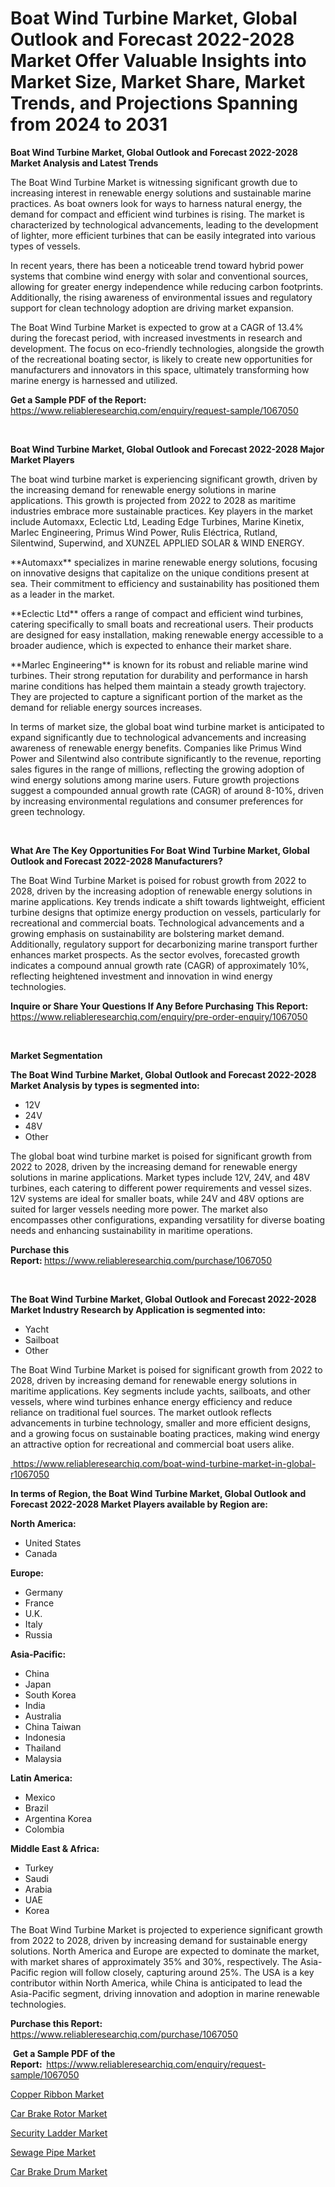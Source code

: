 <p><h1>Boat Wind Turbine Market, Global Outlook and Forecast 2022-2028 Market Offer Valuable Insights into Market Size, Market Share, Market Trends, and Projections Spanning from 2024 to 2031</h1></p><p><strong>Boat Wind Turbine Market, Global Outlook and Forecast 2022-2028 Market Analysis and Latest Trends</strong></p>
<p><p>The Boat Wind Turbine Market is witnessing significant growth due to increasing interest in renewable energy solutions and sustainable marine practices. As boat owners look for ways to harness natural energy, the demand for compact and efficient wind turbines is rising. The market is characterized by technological advancements, leading to the development of lighter, more efficient turbines that can be easily integrated into various types of vessels. </p><p>In recent years, there has been a noticeable trend toward hybrid power systems that combine wind energy with solar and conventional sources, allowing for greater energy independence while reducing carbon footprints. Additionally, the rising awareness of environmental issues and regulatory support for clean technology adoption are driving market expansion.</p><p>The Boat Wind Turbine Market is expected to grow at a CAGR of 13.4% during the forecast period, with increased investments in research and development. The focus on eco-friendly technologies, alongside the growth of the recreational boating sector, is likely to create new opportunities for manufacturers and innovators in this space, ultimately transforming how marine energy is harnessed and utilized.</p></p>
<p><strong>Get a Sample PDF of the Report:&nbsp;</strong> <a href="https://www.reliableresearchiq.com/enquiry/request-sample/1067050">https://www.reliableresearchiq.com/enquiry/request-sample/1067050</a></p>
<p>&nbsp;</p>
<p><strong>Boat Wind Turbine Market, Global Outlook and Forecast 2022-2028 Major Market Players</strong></p>
<p><p>The boat wind turbine market is experiencing significant growth, driven by the increasing demand for renewable energy solutions in marine applications. This growth is projected from 2022 to 2028 as maritime industries embrace more sustainable practices. Key players in the market include Automaxx, Eclectic Ltd, Leading Edge Turbines, Marine Kinetix, Marlec Engineering, Primus Wind Power, Rulis Eléctrica, Rutland, Silentwind, Superwind, and XUNZEL APPLIED SOLAR & WIND ENERGY.</p><p>**Automaxx** specializes in marine renewable energy solutions, focusing on innovative designs that capitalize on the unique conditions present at sea. Their commitment to efficiency and sustainability has positioned them as a leader in the market.</p><p>**Eclectic Ltd** offers a range of compact and efficient wind turbines, catering specifically to small boats and recreational users. Their products are designed for easy installation, making renewable energy accessible to a broader audience, which is expected to enhance their market share.</p><p>**Marlec Engineering** is known for its robust and reliable marine wind turbines. Their strong reputation for durability and performance in harsh marine conditions has helped them maintain a steady growth trajectory. They are projected to capture a significant portion of the market as the demand for reliable energy sources increases.</p><p>In terms of market size, the global boat wind turbine market is anticipated to expand significantly due to technological advancements and increasing awareness of renewable energy benefits. Companies like Primus Wind Power and Silentwind also contribute significantly to the revenue, reporting sales figures in the range of millions, reflecting the growing adoption of wind energy solutions among marine users. Future growth projections suggest a compounded annual growth rate (CAGR) of around 8-10%, driven by increasing environmental regulations and consumer preferences for green technology.</p></p>
<p>&nbsp;</p>
<p><strong>What Are The Key Opportunities For Boat Wind Turbine Market, Global Outlook and Forecast 2022-2028 Manufacturers?</strong></p>
<p><p>The Boat Wind Turbine Market is poised for robust growth from 2022 to 2028, driven by the increasing adoption of renewable energy solutions in marine applications. Key trends indicate a shift towards lightweight, efficient turbine designs that optimize energy production on vessels, particularly for recreational and commercial boats. Technological advancements and a growing emphasis on sustainability are bolstering market demand. Additionally, regulatory support for decarbonizing marine transport further enhances market prospects. As the sector evolves, forecasted growth indicates a compound annual growth rate (CAGR) of approximately 10%, reflecting heightened investment and innovation in wind energy technologies.</p></p>
<p><strong>Inquire or Share Your Questions If Any Before Purchasing This Report:</strong> <a href="https://www.reliableresearchiq.com/enquiry/pre-order-enquiry/1067050">https://www.reliableresearchiq.com/enquiry/pre-order-enquiry/1067050</a></p>
<p>&nbsp;</p>
<p><strong>Market Segmentation</strong></p>
<p><strong>The Boat Wind Turbine Market, Global Outlook and Forecast 2022-2028 Market Analysis by types is segmented into:</strong></p>
<p><ul><li>12V</li><li>24V</li><li>48V</li><li>Other</li></ul></p>
<p><p>The global boat wind turbine market is poised for significant growth from 2022 to 2028, driven by the increasing demand for renewable energy solutions in marine applications. Market types include 12V, 24V, and 48V turbines, each catering to different power requirements and vessel sizes. 12V systems are ideal for smaller boats, while 24V and 48V options are suited for larger vessels needing more power. The market also encompasses other configurations, expanding versatility for diverse boating needs and enhancing sustainability in maritime operations.</p></p>
<p><strong>Purchase this Report:&nbsp;</strong><a href="https://www.reliableresearchiq.com/purchase/1067050">https://www.reliableresearchiq.com/purchase/1067050</a></p>
<p>&nbsp;</p>
<p><strong>The Boat Wind Turbine Market, Global Outlook and Forecast 2022-2028 Market Industry Research by Application is segmented into:</strong></p>
<p><ul><li>Yacht</li><li>Sailboat</li><li>Other</li></ul></p>
<p><p>The Boat Wind Turbine Market is poised for significant growth from 2022 to 2028, driven by increasing demand for renewable energy solutions in maritime applications. Key segments include yachts, sailboats, and other vessels, where wind turbines enhance energy efficiency and reduce reliance on traditional fuel sources. The market outlook reflects advancements in turbine technology, smaller and more efficient designs, and a growing focus on sustainable boating practices, making wind energy an attractive option for recreational and commercial boat users alike.</p></p>
<p><a href="https://www.reliableresearchiq.com/boat-wind-turbine-market-in-global-r1067050">&nbsp;https://www.reliableresearchiq.com/boat-wind-turbine-market-in-global-r1067050</a></p>
<p><strong>In terms of Region, the Boat Wind Turbine Market, Global Outlook and Forecast 2022-2028 Market Players available by Region are:</strong></p>
<p>
    <p> <strong> North America: </strong>
        <ul>
            <li>United States</li>
            <li>Canada</li>
        </ul>
        </p> 
    <p> <strong> Europe: </strong>
        <ul>
            <li>Germany</li>
            <li>France</li>
            <li>U.K.</li>
            <li>Italy</li>
            <li>Russia</li>
        </ul>
        </p> 
    <p> <strong> Asia-Pacific: </strong>
        <ul>
            <li>China</li>
            <li>Japan</li>
            <li>South Korea</li>
            <li>India</li>
            <li>Australia</li>
            <li>China Taiwan</li>
            <li>Indonesia</li>
            <li>Thailand</li>
            <li>Malaysia</li>
        </ul>
        </p> 
    <p> <strong> Latin America: </strong>
        <ul>
            <li>Mexico</li>
            <li>Brazil</li>
            <li>Argentina Korea</li>
            <li>Colombia</li>
        </ul>
        </p> 
    <p> <strong> Middle East & Africa: </strong>
        <ul>
            <li>Turkey</li>
            <li>Saudi</li>
            <li>Arabia</li>
            <li>UAE</li>
            <li>Korea</li>
        </ul>
    </p>
    </p>
<p><p>The Boat Wind Turbine Market is projected to experience significant growth from 2022 to 2028, driven by increasing demand for sustainable energy solutions. North America and Europe are expected to dominate the market, with market shares of approximately 35% and 30%, respectively. The Asia-Pacific region will follow closely, capturing around 25%. The USA is a key contributor within North America, while China is anticipated to lead the Asia-Pacific segment, driving innovation and adoption in marine renewable technologies.</p></p>
<p><strong>Purchase this Report: </strong><a href="https://www.reliableresearchiq.com/purchase/1067050">https://www.reliableresearchiq.com/purchase/1067050</a></p>
<p>&nbsp;<strong>Get a Sample PDF of the Report:&nbsp;&nbsp;</strong><a href="https://www.reliableresearchiq.com/enquiry/request-sample/1067050">https://www.reliableresearchiq.com/enquiry/request-sample/1067050</a></p>
<p><strong></strong></p>
<p><p><a href="https://issuu.com/reportprime-2/docs/copper-ribbon-market-size-2030.pptx_586cc555a07321">Copper Ribbon Market</a></p><p><a href="https://www.linkedin.com/pulse/car-brake-rotor-market-insights-products-regional-analysis-shg1c?trackingId=orUaxZhaQg%2Bg3GuXu0XBJA%3D%3D">Car Brake Rotor Market</a></p><p><a href="https://medium.com/@abdulkoss1996/this-report-aims-to-provide-a-comprehensive-presentation-of-the-global-market-for-security-ladder-075a64e668d8">Security Ladder Market</a></p><p><a href="https://issuu.com/reportprime-2/docs/sewage-pipe-market-size-2030.pptx_37f8633e258b6d">Sewage Pipe Market</a></p><p><a href="https://www.linkedin.com/pulse/car-brake-drum-market-size-share-trends-analysis-report-k8fuc?trackingId=xCFB6x48RNiz29D5clhN0w%3D%3D">Car Brake Drum Market</a></p></p>